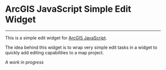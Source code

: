 # ArcGIS JavaScript Simple Edit Widget

----
This is a simple edit widget for [ArcGIS JavaScript](http://developers.arcgis.com/en/javascript/).

The idea behind this widget is to wrap very simple edit tasks in a widget to quickly add editing capabilities to a map project.


*A work in progress*

